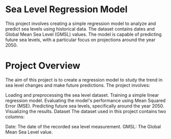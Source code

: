 # Sea Level Regression Model
This project involves creating a simple regression model to analyze and predict sea levels using historical data. The dataset contains dates and Global Mean Sea Level (GMSL) values. The model is capable of predicting future sea levels, with a particular focus on projections around the year 2050.

# Project Overview
The aim of this project is to create a regression model to study the trend in sea level changes and make future predictions. The project involves:

Loading and preprocessing the sea level dataset.
Training a simple linear regression model.
Evaluating the model's performance using Mean Squared Error (MSE).
Predicting future sea levels, specifically around the year 2050.
Visualizing the results.
Dataset
The dataset used in this project contains two columns:

 Date: The date of the recorded sea level measurement.
 GMSL: The Global Mean Sea Level value.
